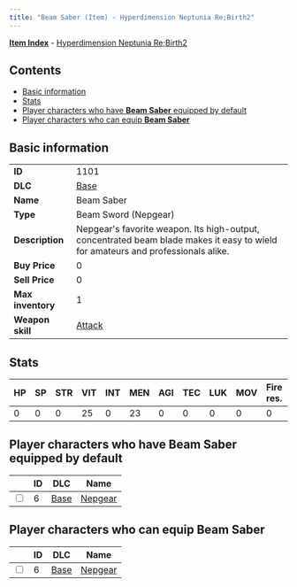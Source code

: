 ```yaml
---
title: "Beam Saber (Item) - Hyperdimension Neptunia Re;Birth2"
---
```


[**Item Index**](/neptunia/rb2/item/index.html) - [Hyperdimension Neptunia Re;Birth2](/neptunia/rb2)

## Contents

- [Basic information](#basic-information)
- [Stats](#stats)
- [Player characters who have **Beam Saber** equipped by default](#player-characters-who-have-beam-saber-equipped-by-default)
- [Player characters who can equip **Beam Saber**](#player-characters-who-can-equip-beam-saber)

## Basic information

|   |   |
| -- | -- |
| **ID** | 1101 |
| **DLC** | [Base](/neptunia/rb2/dlc/0-base.html) |
| **Name** | Beam Saber |
| **Type** | Beam Sword (Nepgear) |
| **Description** | Nepgear's favorite weapon. Its high-output, concentrated beam blade makes it easy to wield for amateurs and professionals alike. |
| **Buy Price** | 0 |
| **Sell Price** | 0 |
| **Max inventory** | 1 |
| **Weapon skill** | [Attack](/neptunia/rb2/skill/0-1-attack.html) |

## Stats

| HP | SP | STR | VIT | INT | MEN | AGI | TEC | LUK | MOV | Fire res. | Ice res. | Wind res. | Lightning res. |
| -- | -- | --- | --- | --- | --- | --- | --- | --- | --- | --------- | -------- | --------- | -------------- |
| 0 | 0 | 0 | 25 | 0 | 23 | 0 | 0 | 0 | 0 | 0 | 0 | 0 | 0 |

## Player characters who have **Beam Saber** equipped by default

|    | ID | DLC | Name |
| -- | -- | --- | ---- |
| <input type="checkbox" id="rb2-player-0-6" class="trackbox" /> | 6 | [Base](/neptunia/rb2/dlc/0-base.html) | [Nepgear](/neptunia/rb2/player/0-6-nepgear.html) |

## Player characters who can equip **Beam Saber**

|    | ID | DLC | Name |
| -- | -- | --- | ---- |
| <input type="checkbox" id="rb2-player-0-6" class="trackbox" /> | 6 | [Base](/neptunia/rb2/dlc/0-base.html) | [Nepgear](/neptunia/rb2/player/0-6-nepgear.html) |